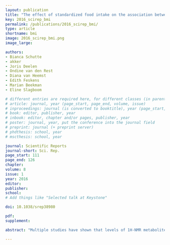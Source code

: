 ```yaml
---
layout: publication
title: "The effect of standardized food intake on the association between BMI and 1H-NMR metabolites."
key: 2016_scirep_bmi
permalink: /publications/2016_scirep_bmi/
type: article
shortname: bmi
image: 2016_scirep_bmi.png
image_large:

authors:
- Bianca Schutte
- akker
- Joris Deelen
- Ondine van den Rest
- Diana van Heemst
- Edith Feskens
- Marian Beekman
- Eline Slagboom

# different entries are required here, for different classes (in parentheses; optional for bibTeX but add them if available):
# article: journal, year (page_start, page_end, volume, issue)
# inproceedings: journal (is converted to booktitle), year (page_start, page_end)
# book: editor, publisher, year
# inbook: editor, chapter and/or pages, publisher, year
# poster: journal, year, put the conference into the journal field
# preprint: journal (+ preprint server)
# phdthesis: school, year
# mscthesis: school, year

journal: Scientific Reports
journal-short: Sci. Rep.
page_start: 111
page_end: 126
chapter:
volume: 8
issue: 1
year: 2016
editor:
publisher:
school:
# Add things like "Selected talk at Keystone"

doi: 10.1038/srep38980

pdf:
supplement:

abstract: "Multiple studies have shown that levels of 1H-NMR metabolites are associated with disease and risk factors of disease such as BMI. While most previous investigations have been performed in fasting samples, meta-analysis often includes both cohorts with fasting and non-fasting blood samples. In the present study comprising 153 participants (mean age 63 years; mean BMI 27 kg/m2) we analyzed the effect of a standardized liquid meal (SLM) on metabolite levels and how the SLM influenced the association between metabolites and BMI. We observed that many metabolites, including glycolysis related metabolites, multiple amino acids, LDL diameter, VLDL and HDL lipid concentration changed within 35 minutes after a standardized liquid meal (SLM), similarly for all individuals. Remarkable, however, is that the correlations of metabolite levels with BMI remained highly similar before and after the SLM. Hence, as exemplified with the disease risk factor BMI, our results suggest that the applicability of 1H-NMR metabolites as disease biomarkers depends on the standardization of the fasting status rather than on the fasting status itself. Future studies are required to investigate the dependency of metabolite biomarkers for other disease risk factors on the fasting status."

---
```

